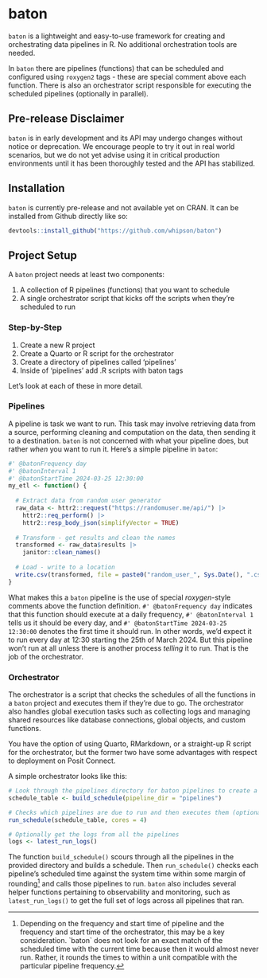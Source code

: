 
<!-- README.md is generated from README.Rmd. Please edit that file -->

# baton

<!-- badges: start -->
<!-- badges: end -->

`baton` is a lightweight and easy-to-use framework for creating and
orchestrating data pipelines in R. No additional orchestration tools are
needed.

In `baton` there are pipelines (functions) that can be scheduled and
configured using `roxygen2` tags - these are special comment above each
function. There is also an orchestrator script responsible for executing
the scheduled pipelines (optionally in parallel).

## Pre-release Disclaimer

`baton` is in early development and its API may undergo changes without
notice or deprecation. We encourage people to try it out in real world
scenarios, but we do not yet advise using it in critical production
environments until it has been thoroughly tested and the API has
stabilized.

## Installation

`baton` is currently pre-release and not available yet on CRAN. It can
be installed from Github directly like so:

``` r
devtools::install_github("https://github.com/whipson/baton")
```

## Project Setup

A `baton` project needs at least two components:

1.  A collection of R pipelines (functions) that you want to schedule
2.  A single orchestrator script that kicks off the scripts when they’re
    scheduled to run

### Step-by-Step

1.  Create a new R project
2.  Create a Quarto or R script for the orchestrator
3.  Create a directory of pipelines called ‘pipelines’
4.  Inside of ‘pipelines’ add .R scripts with baton tags

Let’s look at each of these in more detail.

### Pipelines

A pipeline is task we want to run. This task may involve retrieving data
from a source, performing cleaning and computation on the data, then
sending it to a destination. `baton` is not concerned with what your
pipeline does, but rather *when* you want to run it. Here’s a simple
pipeline in `baton`:

``` r
#' @batonFrequency day
#' @batonInterval 1
#' @batonStartTime 2024-03-25 12:30:00
my_etl <- function() {
  
  # Extract data from random user generator
  raw_data <- httr2::request("https://randomuser.me/api/") |> 
    httr2::req_perform() |> 
    httr2::resp_body_json(simplifyVector = TRUE)
  
  # Transform - get results and clean the names
  transformed <- raw_data$results |> 
    janitor::clean_names()
  
  # Load - write to a location
  write.csv(transformed, file = paste0("random_user_", Sys.Date(), ".csv"))
}
```

What makes this a `baton` pipeline is the use of special *roxygen*-style
comments above the function definition. `#' @batonFrequency day`
indicates that this function should execute at a daily frequency,
`#' @batonInterval 1` tells us it should be every day, and
`#' @batonStartTime 2024-03-25 12:30:00` denotes the first time it
should run. In other words, we’d expect it to run every day at 12:30
starting the 25th of March 2024. But this pipeline won’t run at all
unless there is another process *telling* it to run. That is the job of
the orchestrator.

### Orchestrator

The orchestrator is a script that checks the schedules of all the
functions in a `baton` project and executes them if they’re due to go.
The orchestrator also handles global execution tasks such as collecting
logs and managing shared resources like database connections, global
objects, and custom functions.

You have the option of using Quarto, RMarkdown, or a straight-up R
script for the orchestrator, but the former two have some advantages
with respect to deployment on Posit Connect.

A simple orchestrator looks like this:

``` r
# Look through the pipelines directory for baton pipelines to create a schedule
schedule_table <- build_schedule(pipeline_dir = "pipelines")

# Checks which pipelines are due to run and then executes them (optionally in parallel)
run_schedule(schedule_table, cores = 4)

# Optionally get the logs from all the pipelines
logs <- latest_run_logs()
```

The function `build_schedule()` scours through all the pipelines in the
provided directory and builds a schedule. Then `run_schedule()` checks
each pipeline’s scheduled time against the system time within some
margin of rounding[^1] and calls those pipelines to run. `baton` also
includes several helper functions pertaining to observability and
monitoring, such as `latest_run_logs()` to get the full set of logs
across all pipelines that ran.

[^1]: Depending on the frequency and start time of pipeline and the
    frequency and start time of the orchestrator, this may be a key
    consideration. \`baton\` does not look for an exact match of the
    scheduled time with the current time because then it would almost
    never run. Rather, it rounds the times to within a unit compatible
    with the particular pipeline frequency.
